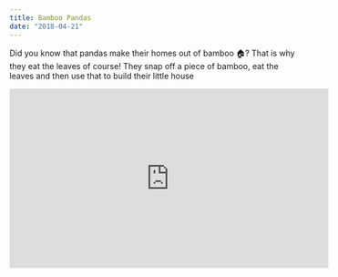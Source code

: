 ```yaml
---
title: Bamboo Pandas
date: "2018-04-21"
---
```


Did you know that pandas make their homes out of bamboo 🏠? That is why they eat the leaves of course! They snap off a piece of bamboo, eat the leaves and then use that to build their little house

<iframe width="560" height="315" src="https://www.youtube.com/embed/4SZl1r2O_bY" frameborder="0" allowfullscreen></iframe>
